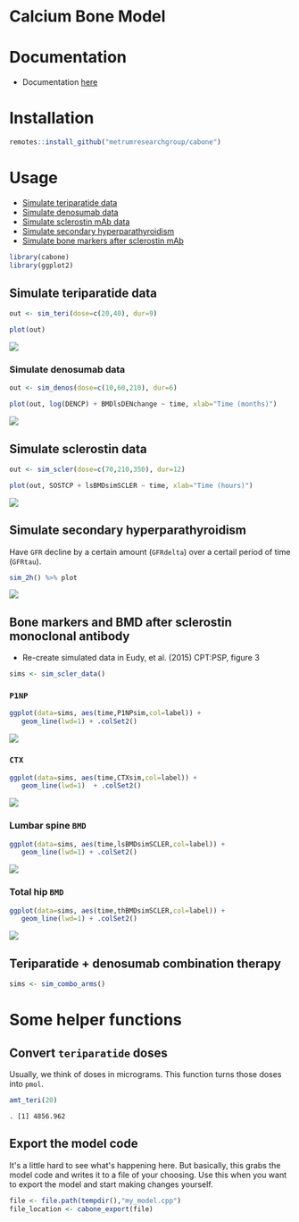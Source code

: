 Calcium Bone Model
==================

Documentation
=============

-   Documentation [here](vignettes/modeldoc.Rmd)

Installation
============

``` r
remotes::install_github("metrumresearchgroup/cabone")
```

Usage
=====

-   [Simulate teriparatide data](#teri)
-   [Simulate denosumab data](#denos)
-   [Simulate sclerostin mAb data](#scler)
-   [Simulate secondary hyperparathyroidism](#hyper)
-   [Simulate bone markers after sclerostin mAb](#scler2)

``` r
library(cabone)
library(ggplot2)
```

<a name="teri"></a>

Simulate teriparatide data
--------------------------

``` r
out <- sim_teri(dose=c(20,40), dur=9)

plot(out)
```

![](inst/img/README-unnamed-chunk-4-1.png)

<a name="denos"></a>

### Simulate denosumab data

``` r
out <- sim_denos(dose=c(10,60,210), dur=6)

plot(out, log(DENCP) + BMDlsDENchange ~ time, xlab="Time (months)")
```

![](inst/img/README-unnamed-chunk-5-1.png)

<a name="scler"></a>

Simulate sclerostin data
------------------------

``` r
out <- sim_scler(dose=c(70,210,350), dur=12)

plot(out, SOSTCP + lsBMDsimSCLER ~ time, xlab="Time (hours)")
```

![](inst/img/README-unnamed-chunk-6-1.png)

<a name="hyper"></a>

Simulate secondary hyperparathyroidism
--------------------------------------

Have `GFR` decline by a certain amount (`GFRdelta`) over a certail period of time (`GFRtau`).

``` r
sim_2h() %>% plot
```

![](inst/img/README-unnamed-chunk-7-1.png)

<a name="scler2"></a>

Bone markers and BMD after sclerostin monoclonal antibody
---------------------------------------------------------

-   Re-create simulated data in Eudy, et al. (2015) CPT:PSP, figure 3

``` r
sims <- sim_scler_data()
```

### `P1NP`

``` r
ggplot(data=sims, aes(time,P1NPsim,col=label)) + 
   geom_line(lwd=1) + .colSet2()
```

![](inst/img/README-unnamed-chunk-9-1.png)

### `CTX`

``` r
ggplot(data=sims, aes(time,CTXsim,col=label)) + 
   geom_line(lwd=1)  + .colSet2()
```

![](inst/img/README-unnamed-chunk-10-1.png)

### Lumbar spine `BMD`

``` r
ggplot(data=sims, aes(time,lsBMDsimSCLER,col=label)) + 
   geom_line(lwd=1) + .colSet2()
```

![](inst/img/README-unnamed-chunk-11-1.png)

### Total hip `BMD`

``` r
ggplot(data=sims, aes(time,thBMDsimSCLER,col=label)) + 
   geom_line(lwd=1) + .colSet2()
```

![](inst/img/README-unnamed-chunk-12-1.png)

Teriparatide + denosumab combination therapy
--------------------------------------------

``` r
sims <- sim_combo_arms()
```

Some helper functions
=====================

Convert `teriparatide` doses
----------------------------

Usually, we think of doses in micrograms. This function turns those doses into `pmol`.

``` r
amt_teri(20)
```

    . [1] 4856.962

Export the model code
---------------------

It's a little hard to see what's happening here. But basically, this grabs the model code and writes it to a file of your choosing. Use this when you want to export the model and start making changes yourself.

``` r
file <- file.path(tempdir(),"my_model.cpp")
file_location <- cabone_export(file)
```
